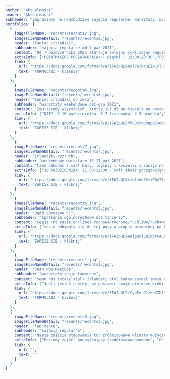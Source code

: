 ```yaml
---
anchor: "Aktualności"
header: "Aktualności"
subheader: "Zapraszamy na nadchodzące zajęcia regularne, warsztaty, wydarzenia, projekty."
portfolios: [
  {
    imageFileName: "recents/recents2.jpg",
    imageFileNameDetail: "recents/recents2.jpg",
    header: "Taniec irlandzki",
    subheader: "zajęcia regularne od 7 paź 2021",
    content: "Od 7 października 2021 startuje kolejny cykl zajęć regularnych współczesnego stylu tańca irlandzkiego w miękkich butach oraz stepu. Nasze zajęcia to: wspaniała muzyka, intrygujące kroki, zachęta do kreatywności, wspieranie kondycji i przyjazna społeczność.",
    extraInfo: ["POINTMAKERS POCZĄTKUJĄCA+ - piątki | 19:00-20:30","POINTMAKERS ŚREDNIOZAAWANSOWANA - czwartki | 20:30-22:00", " TREBLEMAKERS ŚREDNIOZAAWANSOWANA - piątki | 17:30-19:00",  "Zapisy do 26 września! Pamiętajcie, że warto się pospieszyć, bo liczba miejsc na zajęciach jest ograniczona ze względu na wiadomo co.", "Szczegóły organizacyjne znajdziecie w poniższym formularzu rejestracyjnym."],
    link: {
      url: "https://docs.google.com/forms/d/e/1FAIpQLSe9lV6ik42Eip1yTu7flVgTiN4ZWDc1CuD1A4nGyCCmYHOmgA/viewform",
      text: "FORMULARZ - kliknij"
    }
  },
    {
    imageFileName: "recents/recents6.jpg",
    imageFileNameDetail: "recents/recents6.jpg",
    header: "Taniec irlandzki od zera",
    subheader: "warsztaty weekendowe paź-gru 2021",
    content: "Zapraszamy wszystkich, którzy już długo czekali na nasze zajęcia tańca irlandzkiego OD ZERA! Nasza propozycja na jesień to warsztaty weekendowe w 3 rundach, po których będziecie mieli całkiem sporo pojęcia o tańcu irlandzkim i zdecydujecie, czy chcecie kontynuować przygodę w ramach regularnych zajęć. Podczas każdych zajęć będziemy uczyć się nowego zestawu kroków, więc można przybywać na wybrane zajęcia bez obawy, że nie będziecie wiedzieć, o co chodzi. Zachęcamy jednak do udziału w całym cyklu, aby jak najpełniej skorzystać z okazji do zdobycia podstaw tego specyficznego, ale jakże pięknego tańca.  ",
    extraInfo: ["DATY: 9-10 października, 6-7 listopada, 4-5 grudnia","GRUPY: 11:30-13:00 - taniec irlandzki soft shoes (miękkie buty), 13:15-14:45 - step irlandzki ","MIEJSCE: Szkoła Tai Chi Jadeit, ul. Bastionowa 47 (na terenie Cytadeli)", "INWESTYCJA: 35 zł - pojedyncze zajęcia 1,5 h, 180 zł - karnet 6 zajęć, 300 zł - karnet 12 zajęć", "ZAPISY: do 30 września tylko przez poniższy formularz"],
    link: {
      url: "https://docs.google.com/forms/d/e/1FAIpQLSfMu8cXvURqpqCs8bQLYhl1rP8Xd3NGx31BYrUIT4Ypn3P3yg/viewform",
      text: "ZAPISZ SIĘ - kliknij"
    }
  },
    {
    imageFileName: "recents/recents7.jpg",
    imageFileNameDetail: "recents/recents7.jpg",
    header: "Irlandzki rozruch",
    subheader: "weekendowe warsztaty 16-17 paź 2021",
    content: "Czas odkopać z szaf buty, leginsy i koszulki i ruszyć na parkiety. Warsztaty organizujemy z myślą o wszelkich znających podstawy tańca irlandzkiego duszyczkach, aby Was delikatnie rozruszać. Będziemy opierać się na znanych krokach, aby nie obciążać mózgu za bardzo ;P, ale pobawimy się przestrzenią, poszukamy optymalniejszych wzorców ruchu, skupimy uwagę na rytmice. A dodatkowo w sobotę zrobimy trochę ogólnorozwojówki, aby lepiej poczuć nasze ciałka.",
    extraInfo: ["16 PAŹDZIERNIKA: 11:30-12:30 - soft shoes początkujący+, 12:30-13:30 - zajęcia ogólnorozwojowe, 13:45-14:45 - soft shoes średniozaawansowany","17 PAŹDZIERNIKA: 11:30-12:45 - step początkujący+, 12:45-14:00 - step średniozaawansowany","MIEJSCE: Szkoła Tai Chi Jadeit, ul. Bastionowa 47 (na terenie Cytadeli)", "INWESTYCJA: 20 zł - pojedyncze zajęcia, 50 zł / karnet na 3 i więcej zajęć", "ZAPISY: do 8 października tylko przez poniższy formularz"],
    link: {
      url: "https://docs.google.com/forms/d/e/1FAIpQLSczblzkd5VzxPWmTSeVWso7bMHfmTukwVRMFJnFjeBPmpZCnw/viewform",
      text: "ZAPISZ SIĘ - kliknij"
    }
  },
    {
    imageFileName: "recents/recents5.jpg",
    imageFileNameDetail: "recents/recents5.jpg",
    header: "Bądź poruszon :)",
    subheader: "spotkania ogólnoruchowe dla tancerzy",
    content: "Sesje (na razie on-line) ruchowe/ruchome/ruchliwe/ruchawe/poruszające/rozruszające oparte o takie praktyki jak joga, pilates, Body-Mind Centering®, Franklin Method® czy inspiracje zaczerpnięte z technik tańca współczesnego. Spotkania są organizowane z myślą o osobach, które tańczą i chcą uważniej posłuchać potrzeb swojego ciała, aby móc cieszyć się z jego użytkowania jak najdłużej, nie tylko na parkiecie. Osoby podające się za nie tańczące również będą mile widziane. ",
    extraInfo: ["sesje odbywały się do tej pory w grupie prywatnej na Facebooku - 'EtnoBalans się porusza' - zachęcamy do dołączenia do grupy, ponieważ możecie tam znaleźć stare sesje i poćwiczyć, kiedy chcecie","od końca października planujemy robić sesje na żywo, jeśli tylko będzie taka możliwość i wirus nie pokrzyżuje planów","płatność od serca <3", "obowiązują zapisy przez formularz"],
    link: {
      url: "https://docs.google.com/forms/d/e/1FAIpQLSeWjguu1L8ikbrG4LeId_xgu9ym7Pz6fOtw5V-86AJW6rolzw/viewform",
      text: "ZAPISZ SIĘ - kliknij"
    }
  },
    {
    imageFileName: "recents/recents1.jpg",
    imageFileNameDetail: "recents/recents1.jpg",
    header: "Sean Nós MeetUps",
    subheader: "warsztato-sesje taneczne",
    content: "Sean nós (stary styl) irlandzki styl tańca zyskał swoją nazwę około 20 lat temu, wywodząc się z wiejskich regionów Irlandii, gdzie tradycja tańca i muzyki była naturalną potrzebą i sposobem na rozrywkę społeczną. Ostatnio staje się coraz bardziej popularny, prawdopodobnie ze względu na swoją spontaniczność i swobodę wyrażania siebie. Ruchy nóg są niewielkie i mniej przestrzenne, blisko podłogi, a ciało jest zrelaksowane od pasa w górę. Ponieważ jest to forma improwizowana, każdy tancerz prezentuje swój własny, niepowtarzalny styl. Tancerze Sean nós pozostają w bliskim kontakcie z muzykami i wszyscy reagują na to, co dzieje się tu i teraz. Pragnienie łączenia energii tancerzy i muzyków, których pasją są irlandzkie klimaty oraz chęć poszukiwania dialogu między nimi pcha nas nieuchronnie ku próbie wypracowania regularnej przestrzeni ku temu :) Dlatego też zapraszamy serdecznie na Sean NósMeetUps!",
    extraInfo: ["Jeśli jesteś chętny, by postawić swoje pierwsze kroki w stylu sean nós, napisz do nas. Dysponujemy kursem online dla początkujących, który da Ci wgląd w tę technikę.", "O kolejnych datach zajęć będziemy informować! Jeśli jesteś zainteresowana / -y nauką, wypełnij formularz."],
    link: {
      url: "https://docs.google.com/forms/d/e/1FAIpQLSfCybEo-Q1zncXZh790nRwNnjkVkOgQhUCrPEGQzW-jJ1E_HA/viewform",
      text: "FORMULARZ - kliknij"
    }
  },
  {
    imageFileName: "recents/recents3.jpg",
    imageFileNameDetail: "recents/recents3.jpg",
    header: "Tap dance",
    subheader: "zajęcia regularne",
    content: "Nasze zajęcia stepowania to: zróżnicowane klimaty muzyczne, intrygujące kroki, zachęta do kreatywności i improwizacji i przyjazna społeczność. Podczas zajęć regularnych skupiamy się na technice tańca oraz improwizacji.",
    extraInfo: ["Poziomy zajęć: początkujący-średniozaawansowany", "Od stycznia 2021 nie prowadzimy live streamów ani zajęć na żywo. Dysponujemy materiałami video, które możemy Wam udostępnić w razie zainteresowania. Trzymajcie jednak rękę na pulsie, bo niebawem wracamy!"],
    link: {
      url: "",
      text: ""
    }
  }
]
---
```

